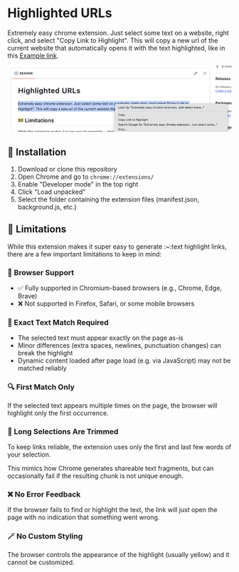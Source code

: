 # Highlighted URLs
Extremely easy chrome extension. Just select some text on a website, right click, and select "Copy Link to Highlight". This will copy a new url of the current website that automatically opens it with the text highlighted, like in this [Example link](https://github.com/MrPolymath/highlighted-urls#:~:text=Extremely%20easy%20chrome%20extension.%20Just%20select%20some%20text%20on%20a%20website%2C%20right%20click%2C%20and%20select%20%22Copy%20Link%20to%20Highlight%22.%20This%20will%20copy%20a%20new%20url%20of%20the%20current%20website%20that%20automatically%20opens%20it%20with%20the%20text%20highlighted.).

![Screenshot of extension in action](image.png)

## 🔧 Installation

1. Download or clone this repository
2. Open Chrome and go to `chrome://extensions/`
3. Enable "Developer mode" in the top right
4. Click "Load unpacked"
5. Select the folder containing the extension files (manifest.json, background.js, etc.)


## 🚧 Limitations
While this extension makes it super easy to generate :~:text highlight links, there are a few important limitations to keep in mind:

### 🔗 Browser Support
- ✅ Fully supported in Chromium-based browsers (e.g., Chrome, Edge, Brave)
- ❌ Not supported in Firefox, Safari, or some mobile browsers

### 🧠 Exact Text Match Required
- The selected text must appear exactly on the page as-is
- Minor differences (extra spaces, newlines, punctuation changes) can break the highlight
- Dynamic content loaded after page load (e.g. via JavaScript) may not be matched reliably

### 🔍 First Match Only
If the selected text appears multiple times on the page, the browser will highlight only the first occurrence.

### 📏 Long Selections Are Trimmed
To keep links reliable, the extension uses only the first and last few words of your selection.

This mimics how Chrome generates shareable text fragments, but can occasionally fail if the resulting chunk is not unique enough.

### ❌ No Error Feedback
If the browser fails to find or highlight the text, the link will just open the page with no indication that something went wrong.

### 🪄 No Custom Styling
The browser controls the appearance of the highlight (usually yellow) and it cannot be customized.